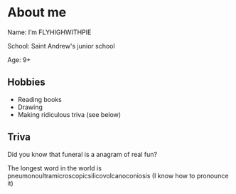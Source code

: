  # About me
 
<p>Name: I’m FLYHIGHWITHPIE
<p>School: Saint Andrew's junior school
<p>Age:  9+

 ## Hobbies
- Reading books
- Drawing
- Making ridiculous triva (see below)
 ## Triva
 <p> Did you know that funeral is a anagram of real fun?
 <p> The longest word in the world is pneumonoultramicroscopicsilicovolcanoconiosis
  (I know how to pronounce it)























